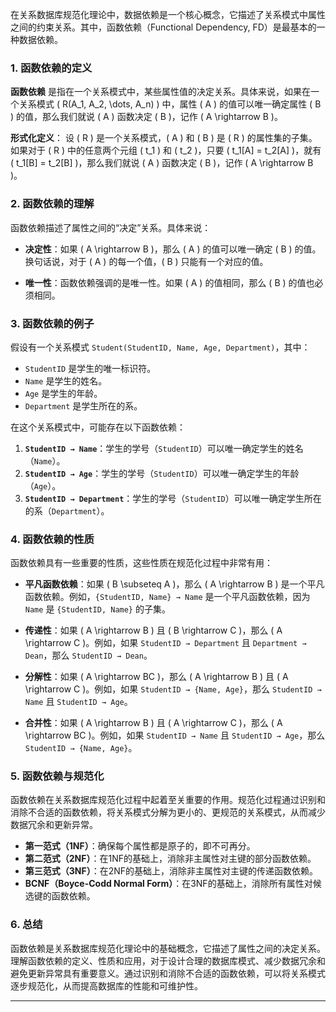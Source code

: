 在关系数据库规范化理论中，数据依赖是一个核心概念，它描述了关系模式中属性之间的约束关系。其中，函数依赖（Functional Dependency, FD）是最基本的一种数据依赖。

### 1. 函数依赖的定义

**函数依赖** 是指在一个关系模式中，某些属性值的决定关系。具体来说，如果在一个关系模式 \( R(A_1, A_2, \dots, A_n) \) 中，属性 \( A \) 的值可以唯一确定属性 \( B \) 的值，那么我们就说 \( A \) 函数决定 \( B \)，记作 \( A \rightarrow B \)。

**形式化定义**：
设 \( R \) 是一个关系模式，\( A \) 和 \( B \) 是 \( R \) 的属性集的子集。如果对于 \( R \) 中的任意两个元组 \( t_1 \) 和 \( t_2 \)，只要 \( t_1[A] = t_2[A] \)，就有 \( t_1[B] = t_2[B] \)，那么我们就说 \( A \) 函数决定 \( B \)，记作 \( A \rightarrow B \)。

### 2. 函数依赖的理解

函数依赖描述了属性之间的“决定”关系。具体来说：

- **决定性**：如果 \( A \rightarrow B \)，那么 \( A \) 的值可以唯一确定 \( B \) 的值。换句话说，对于 \( A \) 的每一个值，\( B \) 只能有一个对应的值。
  
- **唯一性**：函数依赖强调的是唯一性。如果 \( A \) 的值相同，那么 \( B \) 的值也必须相同。

### 3. 函数依赖的例子

假设有一个关系模式 `Student(StudentID, Name, Age, Department)`，其中：

- `StudentID` 是学生的唯一标识符。
- `Name` 是学生的姓名。
- `Age` 是学生的年龄。
- `Department` 是学生所在的系。

在这个关系模式中，可能存在以下函数依赖：

1. **`StudentID → Name`**：学生的学号（`StudentID`）可以唯一确定学生的姓名（`Name`）。
2. **`StudentID → Age`**：学生的学号（`StudentID`）可以唯一确定学生的年龄（`Age`）。
3. **`StudentID → Department`**：学生的学号（`StudentID`）可以唯一确定学生所在的系（`Department`）。

### 4. 函数依赖的性质

函数依赖具有一些重要的性质，这些性质在规范化过程中非常有用：

- **平凡函数依赖**：如果 \( B \subseteq A \)，那么 \( A \rightarrow B \) 是一个平凡函数依赖。例如，`{StudentID, Name} → Name` 是一个平凡函数依赖，因为 `Name` 是 `{StudentID, Name}` 的子集。

- **传递性**：如果 \( A \rightarrow B \) 且 \( B \rightarrow C \)，那么 \( A \rightarrow C \)。例如，如果 `StudentID → Department` 且 `Department → Dean`，那么 `StudentID → Dean`。

- **分解性**：如果 \( A \rightarrow BC \)，那么 \( A \rightarrow B \) 且 \( A \rightarrow C \)。例如，如果 `StudentID → {Name, Age}`，那么 `StudentID → Name` 且 `StudentID → Age`。

- **合并性**：如果 \( A \rightarrow B \) 且 \( A \rightarrow C \)，那么 \( A \rightarrow BC \)。例如，如果 `StudentID → Name` 且 `StudentID → Age`，那么 `StudentID → {Name, Age}`。

### 5. 函数依赖与规范化

函数依赖在关系数据库规范化过程中起着至关重要的作用。规范化过程通过识别和消除不合适的函数依赖，将关系模式分解为更小的、更规范的关系模式，从而减少数据冗余和更新异常。

- **第一范式（1NF）**：确保每个属性都是原子的，即不可再分。
- **第二范式（2NF）**：在1NF的基础上，消除非主属性对主键的部分函数依赖。
- **第三范式（3NF）**：在2NF的基础上，消除非主属性对主键的传递函数依赖。
- **BCNF（Boyce-Codd Normal Form）**：在3NF的基础上，消除所有属性对候选键的函数依赖。

### 6. 总结

函数依赖是关系数据库规范化理论中的基础概念，它描述了属性之间的决定关系。理解函数依赖的定义、性质和应用，对于设计合理的数据库模式、减少数据冗余和避免更新异常具有重要意义。通过识别和消除不合适的函数依赖，可以将关系模式逐步规范化，从而提高数据库的性能和可维护性。

---



